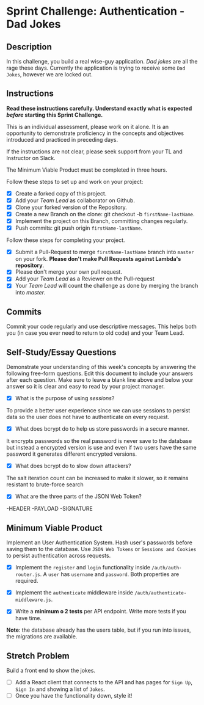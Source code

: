 # Sprint Challenge: Authentication - Dad Jokes

## Description

In this challenge, you build a real wise-guy application. _Dad jokes_ are all the rage these days. Currently the application is trying to receive some `Dad Jokes`, however we are locked out.

## Instructions

**Read these instructions carefully. Understand exactly what is expected _before_ starting this Sprint Challenge.**

This is an individual assessment, please work on it alone. It is an opportunity to demonstrate proficiency in the concepts and objectives introduced and practiced in preceding days.

If the instructions are not clear, please seek support from your TL and Instructor on Slack.

The Minimum Viable Product must be completed in three hours.

Follow these steps to set up and work on your project:

- [x] Create a forked copy of this project.
- [x] Add your _Team Lead_ as collaborator on Github.
- [x] Clone your forked version of the Repository.
- [x] Create a new Branch on the clone: git checkout -b `firstName-lastName`.
- [x] Implement the project on this Branch, committing changes regularly.
- [x] Push commits: git push origin `firstName-lastName`.

Follow these steps for completing your project.

- [x] Submit a Pull-Request to merge `firstName-lastName` branch into `master` on your fork. **Please don't make Pull Requests against Lambda's repository**.
- [x] Please don't merge your own pull request.
- [x] Add your _Team Lead_ as a Reviewer on the Pull-request
- [x] Your _Team Lead_ will count the challenge as done by merging the branch into _master_.

## Commits

Commit your code regularly and use descriptive messages. This helps both you (in case you ever need to return to old code) and your Team Lead.

## Self-Study/Essay Questions

Demonstrate your understanding of this week's concepts by answering the following free-form questions. Edit this document to include your answers after each question. Make sure to leave a blank line above and below your answer so it is clear and easy to read by your project manager.

- [x] What is the purpose of using _sessions_?

To provide a better user experience since we can use sessions to persist data so the user does not have to authenticate on every request.

- [x] What does bcrypt do to help us store passwords in a secure manner.

It encrypts passwords so the real password is never save to the database but instead a encrypted version is use and even if two users have the same password it generates different encrypted versions.

- [x] What does bcrypt do to slow down attackers?

The salt iteration count can be increased to make it slower, so it remains resistant to brute-force search

- [x] What are the three parts of the JSON Web Token?

-HEADER
-PAYLOAD
-SIGNATURE

## Minimum Viable Product

Implement an User Authentication System. Hash user's passwords before saving them to the database. Use `JSON Web Tokens` or `Sessions and Cookies` to persist authentication across requests.

- [x] Implement the `register` and `login` functionality inside `/auth/auth-router.js`. A `user` has `username` and `password`. Both properties are required.

- [x] Implement the `authenticate` middleware inside `/auth/authenticate-middleware.js`.

- [x] Write a **minimum o 2 tests** per API endpoint. Write more tests if you have time.

**Note**: the database already has the users table, but if you run into issues, the migrations are available.

## Stretch Problem

Build a front end to show the jokes.

- [ ] Add a React client that connects to the API and has pages for `Sign Up`, `Sign In` and showing a list of `Jokes`.
- [ ] Once you have the functionality down, style it!
